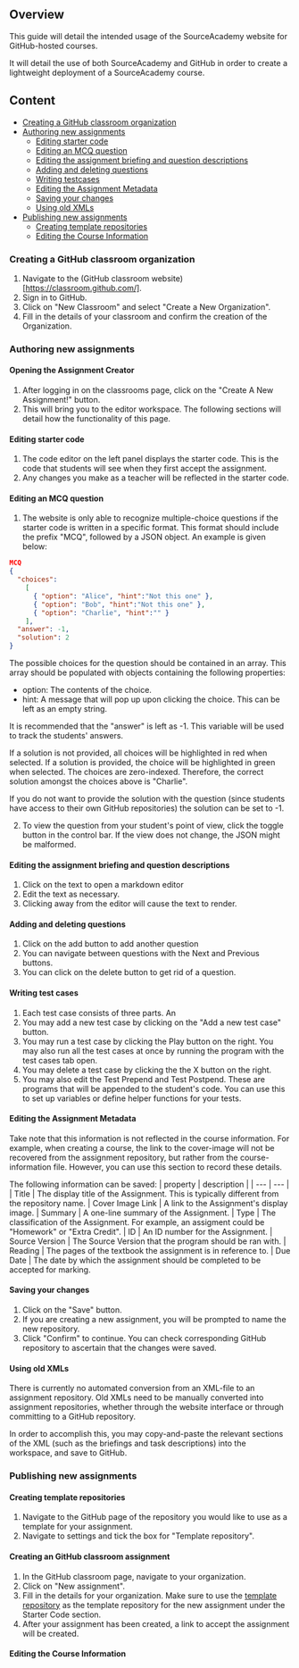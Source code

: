 ## Overview
This guide will detail the intended usage of the SourceAcademy website for GitHub-hosted courses.

It will detail the use of both SourceAcademy and GitHub in order to create a lightweight deployment of a SourceAcademy course.

## Content
-  [Creating a GitHub classroom organization](#creating-a-github-classroom-organization)
-  [Authoring new assignments](#authoring-new-assignments)
    - [Editing starter code](#editing-starter-code)
    - [Editing an MCQ question](#editing-an-MCQ-question)
    - [Editing the assignment briefing and question descriptions](#Editing-the-assignment-briefing-and-question-descriptions)
    - [Adding and deleting questions](#Adding-and-deleting-questions)
    - [Writing testcases](#writing-testcases)
    - [Editing the Assignment Metadata](#editing-the-assignment-metadatas)
    - [Saving your changes](#saving-your-changes)
    - [Using old XMLs](#using-old-xmls)
-  [Publishing new assignments](#publishing-new-assignments)
    - [Creating template repositories](#creating-template-repositories)
    - [Editing the Course Information](#editing-the-course-information)

### Creating a GitHub classroom organization
1. Navigate to the (GitHub classroom website)[https://classroom.github.com/].
2. Sign in to GitHub.
3. Click on "New Classroom" and select "Create a New Organization".
4. Fill in the details of your classroom and confirm the creation of the Organization.

### Authoring new assignments

#### Opening the Assignment Creator
1. After logging in on the classrooms page, click on the "Create A New Assignment!" button.
2. This will bring you to the editor workspace. The following sections will detail how the functionality of this page.

#### Editing starter code
1. The code editor on the left panel displays the starter code. This is the code that students will see when they first accept the assignment. 
2. Any changes you make as a teacher will be reflected in the starter code.

#### Editing an MCQ question
1. The website is only able to recognize multiple-choice questions if the starter code is written in a specific format. This format should include the prefix "MCQ", followed by a JSON object. An example is given below:

```json
MCQ
{
  "choices":
    [
      { "option": "Alice", "hint":"Not this one" },
      { "option": "Bob", "hint":"Not this one" },
      { "option": "Charlie", "hint":"" }
    ],
  "answer": -1,
  "solution": 2
}
```

The possible choices for the question should be contained in an array. This array should be populated with objects containing the following properties:
 - option: The contents of the choice.
 - hint: A message that will pop up upon clicking the choice. This can be left as an empty string.

It is recommended that the "answer" is left as -1. This variable will be used to track the students' answers.

If a solution is not provided, all choices will be highlighted in red when selected. If a solution is provided, the choice will be highlighted in green when selected. The choices are zero-indexed. Therefore, the correct solution amongst the choices above is "Charlie".

If you do not want to provide the solution with the question (since students have access to their own GitHub repositories) the solution can be set to -1.

2. To view the question from your student's point of view, click the toggle button in the control bar. If the view does not change, the JSON might be malformed.

#### Editing the assignment briefing and question descriptions
1. Click on the text to open a markdown editor
2. Edit the text as necessary.
3. Clicking away from the editor will cause the text to render.

#### Adding and deleting questions
1. Click on the add button to add another question
2. You can navigate between questions with the Next and Previous buttons.
3. You can click on the delete button to get rid of a question.

#### Writing test cases
1. Each test case consists of three parts. An 
2. You may add a new test case by clicking on the "Add a new test case" button.
3. You may run a test case by clicking the Play button on the right. You may also run all the test cases at once by running the program with the test cases tab open.
4. You may delete a test case by clicking the the X button on the right.
5. You may also edit the Test Prepend and Test Postpend. These are programs that will be appended to the student's code. You can use this to set up variables or define helper functions for your tests.

#### Editing the Assignment Metadata
Take note that this information is not reflected in the course information. For example, when creating a course, the link to the cover-image will not be recovered from the assignment repository, but rather from the course-information file. However, you can use this section to record these details.

The following information can be saved:
| property | description |
| --- | --- |
| Title | The display title of the Assignment. This is typically different from the repository name.
| Cover Image Link | A link to the Assignment's display image.
| Summary | A one-line summary of the Assignment.
| Type | The classification of the Assignment. For example, an assigment could be "Homework" or "Extra Credit".
| ID | An ID number for the Assignment.
| Source Version | The Source Version that the program should be ran with.
| Reading | The pages of the textbook the assignment is in reference to.
| Due Date | The date by which the assignment should be completed to be accepted for marking.

#### Saving your changes
1. Click on the "Save" button.
2. If you are creating a new assignment, you will be prompted to name the new repository.
3. Click "Confirm" to continue. You can check corresponding GitHub repository to ascertain that the changes were saved.

#### Using old XMLs
There is currently no automated conversion from an XML-file to an assignment repository. Old XMLs need to be manually converted into assignment repositories, whether through the website interface or through committing to a GitHub repository.

In order to accomplish this, you may copy-and-paste the relevant sections of the XML (such as the briefings and task descriptions) into the workspace, and save to GitHub.

### Publishing new assignments

#### Creating template repositories
1. Navigate to the GitHub page of the repository you would like to use as a template for your assignment.
2. Navigate to settings and tick the box for "Template repository".

#### Creating an GitHub classroom assignment
1. In the GitHub classroom page, navigate to your organization.
2. Click on "New assignment".
3. Fill in the details for your organization. Make sure to use the [template repository](#creating-template-repositories) as the template repository for the new assignment under the Starter Code section.
4. After your assignment has been created, a link to accept the assignment will be created.

#### Editing the Course Information
